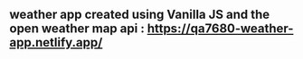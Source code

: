 ## weather app created using Vanilla JS and the open weather map api : https://qa7680-weather-app.netlify.app/
